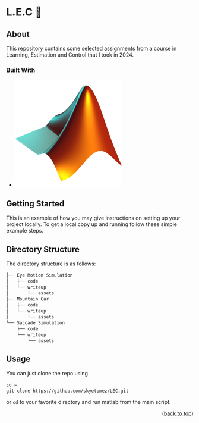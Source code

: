 # L.E.C  👋

## About 

This repository contains some selected assignments from a course in Learning, Estimation and Control that I took in 2024.

### Built With


* [![MATLAB][MATLAB]][Matlab-url]

## Getting Started

This is an example of how you may give instructions on setting up your project locally.
To get a local copy up and running follow these simple example steps.


## Directory Structure

The directory structure is as follows:

```
├── Eye Motion Simulation
│   ├── code
│   └── writeup
│       └── assets
├── Mountain Car
│   ├── code
│   └── writeup
│       └── assets
└── Saccade Simulation
    ├── code
    └── writeup
        └── assets
```

## Usage

You can just clone the repo using 

```
cd ~
git clone https://github.com/skyetomez/LEC.git
```
or `cd` to your favorite directory and run matlab from the main script.

<p align="right">(<a href="#readme-top">back to top</a>)</p>



[Matlab-url]: https://www.mathworks.com/products/matlab.html
[MATLAB]: assets/matlab.png

